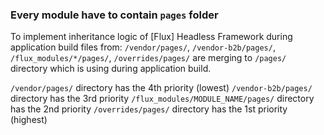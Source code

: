 ### Every module have to contain `pages` folder

To implement inheritance logic of [Flux] Headless Framework during application build files from: `/vendor/pages/`,
`/vendor-b2b/pages/`, `/flux_modules/*/pages/`, `/overrides/pages/` are merging to `/pages/`
directory which is using during application build.

`/vendor/pages/` directory has the 4th priority (lowest)
`/vendor-b2b/pages/` directory has the 3rd priority
`/flux_modules/MODULE_NAME/pages/` directory has the 2nd priority
`/overrides/pages/` directory has the 1st priority (highest)